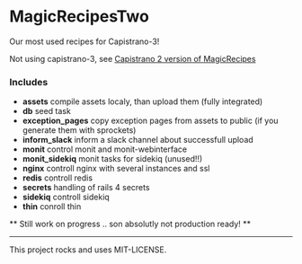 # MagicRecipesTwo

Our most used recipes for Capistrano-3!

Not using capistrano-3, see [Capistrano 2 version of MagicRecipes](https://github.com/twetzel/magic_recipes)


### Includes

- **assets** compile assets localy, than upload them (fully integrated)
- **db** seed task
- **exception_pages** copy exception pages from assets to public (if you generate them with sprockets)
- **inform_slack** inform a slack channel about successfull upload
- **monit** control monit and monit-webinterface
- **monit_sidekiq** monit tasks for sidekiq (unused!!)
- **nginx** controll nginx with several instances and ssl
- **redis** controll redis
- **secrets** handling of rails 4 secrets
- **sidekiq** controll sidekiq
- **thin** conroll thin


** Still work on progress .. son absolutly not production ready! **

---

This project rocks and uses MIT-LICENSE.